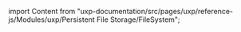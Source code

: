 
import Content from "uxp-documentation/src/pages/uxp/reference-js/Modules/uxp/Persistent File Storage/FileSystem";

<Content query="product=xd"/>
